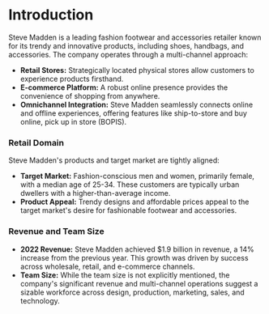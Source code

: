 # Introduction

Steve Madden is a leading fashion footwear and accessories retailer known for its trendy and innovative products, including shoes, handbags, and accessories. The company operates through a multi-channel approach:

*   **Retail Stores:** Strategically located physical stores allow customers to experience products firsthand.
*   **E-commerce Platform:** A robust online presence provides the convenience of shopping from anywhere.
*   **Omnichannel Integration:**  Steve Madden seamlessly connects online and offline experiences, offering features like ship-to-store and buy online, pick up in store (BOPIS).

### Retail Domain

Steve Madden's products and target market are tightly aligned:

*   **Target Market:** Fashion-conscious men and women, primarily female, with a median age of 25-34. These customers are typically urban dwellers with a higher-than-average income.
*   **Product Appeal:** Trendy designs and affordable prices appeal to the target market's desire for fashionable footwear and accessories.

### Revenue and Team Size

*   **2022 Revenue:**  Steve Madden achieved $1.9 billion in revenue, a 14% increase from the previous year. This growth was driven by success across wholesale, retail, and e-commerce channels.
*   **Team Size:** While the team size is not explicitly mentioned, the company's significant revenue and multi-channel operations suggest a sizable workforce across design, production, marketing, sales, and technology.